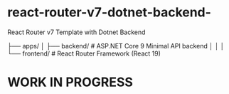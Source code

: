 # react-router-v7-dotnet-backend-
React Router v7 Template with Dotnet Backend

├── apps/
│   ├── backend/ # ASP.NET Core 9 Minimal API backend
│   │
│   └── frontend/  # React Router Framework (React 19)

# WORK IN PROGRESS
